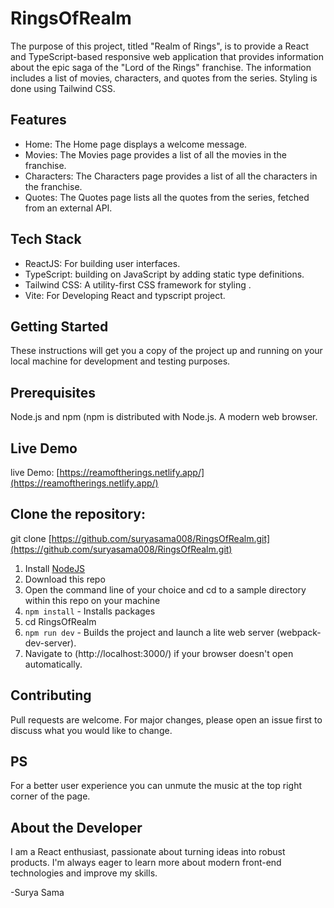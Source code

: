 # RingsOfRealm

The purpose of this project, titled "Realm of Rings", is to provide a React and TypeScript-based responsive web application that provides information about the epic saga of the "Lord of the Rings" franchise. The information includes a list of movies, characters, and quotes from the series. Styling is done using Tailwind CSS.

## Features
- Home: The Home page displays a welcome message.
- Movies: The Movies page provides a list of all the movies in the franchise.
- Characters: The Characters page provides a list of all the characters in the franchise.
- Quotes: The Quotes page lists all the quotes from the series, fetched from an external API.

## Tech Stack
- ReactJS: For building user interfaces.
- TypeScript: building on JavaScript by adding static type definitions.
- Tailwind CSS: A utility-first CSS framework for styling .
- Vite: For Developing React and typscript project.

## Getting Started
These instructions will get you a copy of the project up and running on your local machine for development and testing purposes.

## Prerequisites

Node.js and npm (npm is distributed with Node.js.
A modern web browser.

## Live Demo
live Demo: [https://reamoftherings.netlify.app/](https://reamoftherings.netlify.app/)

## Clone the repository:
git clone [https://github.com/suryasama008/RingsOfRealm.git](https://github.com/suryasama008/RingsOfRealm.git)

1. Install [NodeJS](http://www.nodejs.org)
2. Download this repo
3. Open the command line of your choice and cd to a sample directory within this repo on your machine
4. `npm install` - Installs packages
5. cd RingsOfRealm
6. `npm run dev` - Builds the project and launch a lite web server (webpack-dev-server).
7. Navigate to (http://localhost:3000/) if your browser doesn't open automatically.

## Contributing
Pull requests are welcome. For major changes, please open an issue first to discuss what you would like to change.

## PS
For a better user experience you can unmute the music at the top right corner of the page.

## About the Developer
I am a React enthusiast, passionate about turning ideas into robust products. I'm always eager to learn more about modern front-end technologies and improve my skills.

-Surya Sama

